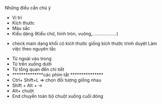 Những điều cần chú ý  
- Vị trí
- Kích thước
- Màu sắc 
- Kiểu dáng (Kiểu chữ, hình tròn, vuông,……………….)
* check main
dạng khối có kích thước giống kích thước trình duyệt
Làm việc theo nguyên tắc
- Từ ngoài vào trong
- Từ trên xuống dưới
- Từ tổng quan đến chi tiết
- **************các phím tắt ***************
- Ctrl+ Shift+L => chọn đối tượng giống nhau
- Shift + Alt + -> 
- Alt+ chuột
- End chuyển toàn bộ chuột xuống cuối dòng
